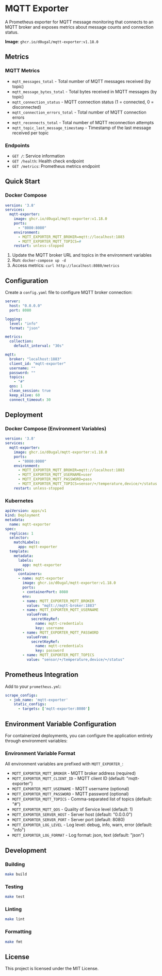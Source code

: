 # MQTT Exporter

A Prometheus exporter for MQTT message monitoring that connects to an MQTT broker and exposes metrics about message counts and connection status.

**Image**: `ghcr.io/d0ugal/mqtt-exporter:v1.18.0`

## Metrics

### MQTT Metrics
- `mqtt_messages_total` - Total number of MQTT messages received (by topic)
- `mqtt_message_bytes_total` - Total bytes received in MQTT messages (by topic)
- `mqtt_connection_status` - MQTT connection status (1 = connected, 0 = disconnected)
- `mqtt_connection_errors_total` - Total number of MQTT connection errors
- `mqtt_reconnects_total` - Total number of MQTT reconnection attempts
- `mqtt_topic_last_message_timestamp` - Timestamp of the last message received per topic

### Endpoints
- `GET /`: Service information
- `GET /health`: Health check endpoint
- `GET /metrics`: Prometheus metrics endpoint

## Quick Start

### Docker Compose

```yaml
version: '3.8'
services:
  mqtt-exporter:
    image: ghcr.io/d0ugal/mqtt-exporter:v1.18.0
    ports:
      - "8080:8080"
    environment:
      - MQTT_EXPORTER_MQTT_BROKER=mqtt://localhost:1883
      - MQTT_EXPORTER_MQTT_TOPICS=#
    restart: unless-stopped
```

1. Update the MQTT broker URL and topics in the environment variables
2. Run: `docker-compose up -d`
3. Access metrics: `curl http://localhost:8080/metrics`

## Configuration

Create a `config.yaml` file to configure MQTT broker connection:

```yaml
server:
  host: "0.0.0.0"
  port: 8080

logging:
  level: "info"
  format: "json"

metrics:
  collection:
    default_interval: "30s"

mqtt:
  broker: "localhost:1883"
  client_id: "mqtt-exporter"
  username: ""
  password: ""
  topics:
    - "#"
  qos: 1
  clean_session: true
  keep_alive: 60
  connect_timeout: 30
```

## Deployment

### Docker Compose (Environment Variables)

```yaml
version: '3.8'
services:
  mqtt-exporter:
    image: ghcr.io/d0ugal/mqtt-exporter:v1.18.0
    ports:
      - "8080:8080"
    environment:
      - MQTT_EXPORTER_MQTT_BROKER=mqtt://localhost:1883
      - MQTT_EXPORTER_MQTT_USERNAME=user
      - MQTT_EXPORTER_MQTT_PASSWORD=pass
      - MQTT_EXPORTER_MQTT_TOPICS=sensor/+/temperature,device/+/status
    restart: unless-stopped
```

### Kubernetes

```yaml
apiVersion: apps/v1
kind: Deployment
metadata:
  name: mqtt-exporter
spec:
  replicas: 1
  selector:
    matchLabels:
      app: mqtt-exporter
  template:
    metadata:
      labels:
        app: mqtt-exporter
    spec:
      containers:
      - name: mqtt-exporter
        image: ghcr.io/d0ugal/mqtt-exporter:v1.18.0
        ports:
        - containerPort: 8080
        env:
        - name: MQTT_EXPORTER_MQTT_BROKER
          value: "mqtt://mqtt-broker:1883"
        - name: MQTT_EXPORTER_MQTT_USERNAME
          valueFrom:
            secretKeyRef:
              name: mqtt-credentials
              key: username
        - name: MQTT_EXPORTER_MQTT_PASSWORD
          valueFrom:
            secretKeyRef:
              name: mqtt-credentials
              key: password
        - name: MQTT_EXPORTER_MQTT_TOPICS
          value: "sensor/+/temperature,device/+/status"
```

## Prometheus Integration

Add to your `prometheus.yml`:

```yaml
scrape_configs:
  - job_name: 'mqtt-exporter'
    static_configs:
      - targets: ['mqtt-exporter:8080']
```

## Environment Variable Configuration

For containerized deployments, you can configure the application entirely through environment variables:

### Environment Variable Format

All environment variables are prefixed with `MQTT_EXPORTER_`:

- `MQTT_EXPORTER_MQTT_BROKER` - MQTT broker address (required)
- `MQTT_EXPORTER_MQTT_CLIENT_ID` - MQTT client ID (default: "mqtt-exporter")
- `MQTT_EXPORTER_MQTT_USERNAME` - MQTT username (optional)
- `MQTT_EXPORTER_MQTT_PASSWORD` - MQTT password (optional)
- `MQTT_EXPORTER_MQTT_TOPICS` - Comma-separated list of topics (default: "#")
- `MQTT_EXPORTER_MQTT_QOS` - Quality of Service level (default: 1)
- `MQTT_EXPORTER_SERVER_HOST` - Server host (default: "0.0.0.0")
- `MQTT_EXPORTER_SERVER_PORT` - Server port (default: 8080)
- `MQTT_EXPORTER_LOG_LEVEL` - Log level: debug, info, warn, error (default: "info")
- `MQTT_EXPORTER_LOG_FORMAT` - Log format: json, text (default: "json")

## Development

### Building

```bash
make build
```

### Testing

```bash
make test
```

### Linting

```bash
make lint
```

### Formatting

```bash
make fmt
```

## License

This project is licensed under the MIT License.